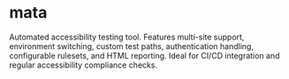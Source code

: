 # mata
Automated accessibility testing tool. Features multi-site support, environment switching, custom test paths, authentication handling, configurable rulesets, and HTML reporting. Ideal for CI/CD integration and regular accessibility compliance checks.
